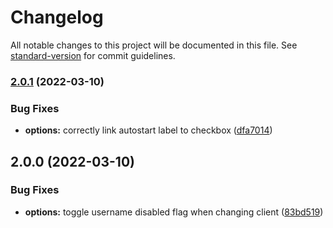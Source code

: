 # Changelog

All notable changes to this project will be documented in this file. See [standard-version](https://github.com/conventional-changelog/standard-version) for commit guidelines.

### [2.0.1](https://github.com/DASPRiD/Torrent-to-Web/compare/v2.0.0...v2.0.1) (2022-03-10)


### Bug Fixes

* **options:** correctly link autostart label to checkbox ([dfa7014](https://github.com/DASPRiD/Torrent-to-Web/commit/dfa70148b2f95ef15f3261908163baeee80fc0e9))

## 2.0.0 (2022-03-10)


### Bug Fixes

* **options:** toggle username disabled flag when changing client ([83bd519](https://github.com/DASPRiD/Torrent-to-Web/commit/83bd519e3ff817d3b15117654c14b343aa593fd5))

